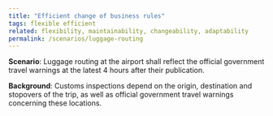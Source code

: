 ```yaml
---
title: "Efficient change of business rules"
tags: flexible efficient
related: flexibility, maintainability, changeability, adaptability 
permalink: /scenarios/luggage-routing
---
```


<div class="quality-requirement" markdown="1">

**Scenario**: Luggage routing at the airport shall reflect the official government travel warnings at the latest 4 hours after their publication.

**Background**: Customs inspections depend on the origin, destination and stopovers of the trip, as well as official government travel warnings concerning these locations.
</div><br>







